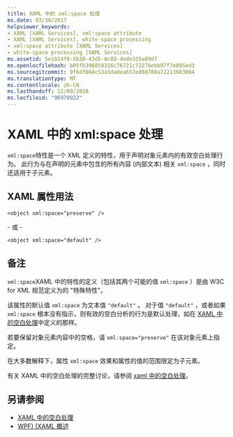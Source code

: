 ```yaml
---
title: XAML 中的 xml:space 处理
ms.date: 03/30/2017
helpviewer_keywords:
- XAML [XAML Services], xml:space attribute
- XAML [XAML Services], white-space processing
- xml:space attribute [XAML Services]
- white-space processing [XAML Services]
ms.assetid: 5e1814f0-5b30-43d5-8c88-dede335a89d7
ms.openlocfilehash: b05fb396850316c76721c72276ebb97f7e805ed3
ms.sourcegitcommit: 9f6df084c53a3da0ea657ed0d708a72213683084
ms.translationtype: MT
ms.contentlocale: zh-CN
ms.lasthandoff: 12/09/2020
ms.locfileid: "96970922"
---
```

# <a name="xmlspace-handling-in-xaml"></a>XAML 中的 xml:space 处理

`xml:space`特性是一个 XML 定义的特性，用于声明对象元素内的有效空白处理行为。 此行为与在声明的元素中包含的所有内容 (内部文本) 相关 `xml:space` ，同时还适用于子元素。

## <a name="xaml-attribute-usage"></a>XAML 属性用法

```xaml
<object xml:space="preserve" />
```

 \- 或 -

```xaml
<object xml:space="default" />
```

## <a name="remarks"></a>备注

`xml:space`XAML 中的特性的定义（包括其两个可能的值 `xml:space` ）是由 W3C for XML 规范定义为的 "特殊特性"。

该属性的默认值 `xml:space` 为文本值 `"default"` 。 对于值 `"default"` ，或者如果 `xml:space` 根本没有指示，则有效的空白分析的行为是默认处理，如在 [XAML 中的空白处理](white-space-processing.md)中定义的那样。

若要保留对象元素内容中的空格，请 `xml:space="preserve"` 在该对象元素上指定。

在大多数解释下，属性 `xml:space` 效果和属性的值的范围限定为子元素。

有关 XAML 中的空白处理的完整讨论，请参阅 [xaml 中的空白处理](white-space-processing.md)。

## <a name="see-also"></a>另请参阅

- [XAML 中的空白处理](white-space-processing.md)
- [WPF)  (XAML 概述 ](../net/wpf/fundamentals/xaml.md)
